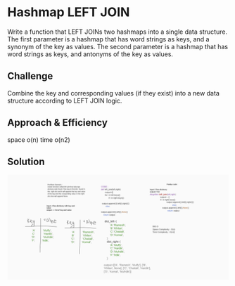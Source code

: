 # Hashmap LEFT JOIN
Write a function that LEFT JOINs two hashmaps into a single data structure.
The first parameter is a hashmap that has word strings as keys, and a synonym of the key as values.
The second parameter is a hashmap that has word strings as keys, and antonyms of the key as values.


## Challenge
<!-- Description of the challenge -->
Combine the key and corresponding values (if they exist) into a new data structure according to LEFT JOIN logic.

## Approach & Efficiency
<!-- What approach did you take? Why? What is the Big O space/time for this approach? -->
space o(n)
time o(n2)
## Solution
<!-- Embedded whiteboard image -->
![img](../../assets/leftjoin.png)